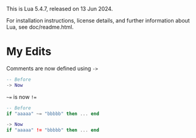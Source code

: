 This is Lua 5.4.7, released on 13 Jun 2024.

For installation instructions, license details, and
further information about Lua, see doc/readme.html.

# My Edits

Comments are now defined using `->`

```lua
-- Before
-> Now
```

`~=` is now `!=`

```lua
-- Before
if "aaaaa" ~= "bbbbb" then ... end

-> Now
if "aaaaa" != "bbbbb" then ... end
```
